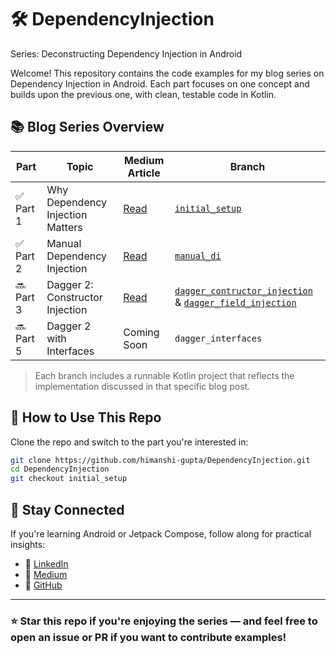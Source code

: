 # 🛠️ DependencyInjection
Series: Deconstructing Dependency Injection in Android

Welcome! This repository contains the code examples for my blog series on Dependency Injection in Android. Each part focuses on one concept and builds upon the previous one, with clean, testable code in Kotlin.


## 📚 Blog Series Overview

| Part | Topic |  Medium Article | Branch |
|------|-------------------------------|-----------------------------|------------|
| ✅ Part 1 | Why Dependency Injection Matters | [Read](https://guptahimanshi.medium.com/part-1-why-dependency-injection-matters-in-android-e9d9b67e32f2) | [`initial_setup`](https://github.com/himanshi-gupta/DependencyInjection/tree/initial_setup) |
| ✅ Part 2 | Manual Dependency Injection | [Read](https://guptahimanshi.medium.com/️-part-2-manual-dependency-injection-the-first-step-3a3beac51680) | [`manual_di`](https://github.com/himanshi-gupta/DependencyInjection/tree/manual_di) |
| 🔜 Part 3 | Dagger 2: Constructor Injection  | [Read](https://medium.com/@guptahimanshi/️-part-3-dagger-2-deep-dive-constructor-vs-field-injection-cc9bbe846f7f) | [`dagger_contructor_injection`](https://github.com/himanshi-gupta/DependencyInjection/tree/dagger_contructor_injection) & [`dagger_field_injection`](https://github.com/himanshi-gupta/DependencyInjection/tree/dagger_field_injection)|
| 🔜 Part 5 | Dagger 2 with Interfaces | Coming Soon | `dagger_interfaces` |

> Each branch includes a runnable Kotlin project that reflects the implementation discussed in that specific blog post.


## 📂 How to Use This Repo

Clone the repo and switch to the part you're interested in:

```bash
git clone https://github.com/himanshi-gupta/DependencyInjection.git
cd DependencyInjection
git checkout initial_setup
```
## 🙌 Stay Connected

If you're learning Android or Jetpack Compose, follow along for practical insights:

- 🔗 [LinkedIn](https://www.linkedin.com/in/himanshi-gupta-b341531a4/)
- 🔗 [Medium](https://guptahimanshi.medium.com/)
- 🔗 [GitHub](https://github.com/himanshi-gupta)

---

### ⭐️ Star this repo if you're enjoying the series — and feel free to open an issue or PR if you want to contribute examples!


